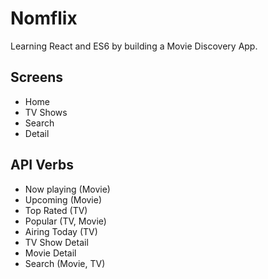# Nomflix

Learning React and ES6 by building a Movie Discovery App.

## Screens

- Home
- TV Shows
- Search
- Detail

## API Verbs

- Now playing (Movie)
- Upcoming (Movie)
- Top Rated (TV)
- Popular (TV, Movie)
- Airing Today (TV)
- TV Show Detail
- Movie Detail
- Search (Movie, TV)
